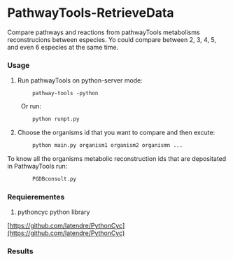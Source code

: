 # PathwayTools-RetrieveData
Compare pathways and reactions from pathwayTools metabolisms reconstrucions between especies. Yo could compare between 2, 3, 4, 5, and even 6 especies at the same time.

### Usage
1) Run pathwayTools on python-server mode:
```
        pathway-tools -python
```
&nbsp; &nbsp; &nbsp; &nbsp; Or run:

```python
        python runpt.py
```

2) Choose the organisms id that you want to compare and then excute:
```python
        python main.py organism1 organism2 organismn ...
```
  To know all the organisms metabolic reconstruction ids that are depositated in PathwayTools run:
```python
        PGDBconsult.py
```
### Requierementes
1) pythoncyc python library

[https://github.com/latendre/PythonCyc](https://github.com/latendre/PythonCyc)

### Results
